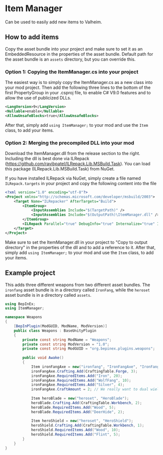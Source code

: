 # Item Manager

Can be used to easily add new items to Valheim.

## How to add items

Copy the asset bundle into your project and make sure to set it as an EmbeddedResource in the properties of the asset bundle.
Default path for the asset bundle is an `assets` directory, but you can override this.

### Option 1: Copying the ItemManager.cs into your project

The easiest way is to simply copy the ItemManager.cs as a new class into your mod project.
Then add the following three lines to the bottom of the first PropertyGroup in your .csproj file, to enable C# V9.0 features and to allow the use of publicized DLLs.

```xml
<LangVersion>9</LangVersion>
<Nullable>enable</Nullable>
<AllowUnsafeBlocks>true</AllowUnsafeBlocks>
```

After that, simply add `using ItemManager;` to your mod and use the `Item` class, to add your items.

### Option 2: Merging the precompiled DLL into your mod

Download the ItemManager.dll from the release section to the right.
Including the dll is best done via ILRepack (https://github.com/ravibpatel/ILRepack.Lib.MSBuild.Task). You can load this package (ILRepack.Lib.MSBuild.Task) from NuGet.

If you have installed ILRepack via NuGet, simply create a file named `ILRepack.targets` in your project and copy the following content into the file

```xml
<?xml version="1.0" encoding="utf-8"?>
<Project xmlns="http://schemas.microsoft.com/developer/msbuild/2003">
    <Target Name="ILRepacker" AfterTargets="Build">
        <ItemGroup>
            <InputAssemblies Include="$(TargetPath)" />
            <InputAssemblies Include="$(OutputPath)\ItemManager.dll" />
        </ItemGroup>
        <ILRepack Parallel="true" DebugInfo="true" Internalize="true" InputAssemblies="@(InputAssemblies)" OutputFile="$(TargetPath)" TargetKind="SameAsPrimaryAssembly" LibraryPath="$(OutputPath)" />
    </Target>
</Project>
```

Make sure to set the ItemManager.dll in your project to "Copy to output directory" in the properties of the dll and to add a reference to it.
After that, simply add `using ItemManager;` to your mod and use the `Item` class, to add your items.

## Example project

This adds three different weapons from two different asset bundles. The `ironfang` asset bundle is in a directory called `IronFang`, while the `heroset` asset bundle is in a directory called `assets`.

```csharp
using BepInEx;
using ItemManager;

namespace Weapons
{
	[BepInPlugin(ModGUID, ModName, ModVersion)]
	public class Weapons : BaseUnityPlugin
	{
		private const string ModName = "Weapons";
		private const string ModVersion = "1.0";
		private const string ModGUID = "org.bepinex.plugins.weapons";
		
		public void Awake()
		{
			Item ironFangAxe = new("ironfang", "IronFangAxe", "IronFang");
			ironFangAxe.Crafting.Add(CraftingTable.Forge, 3);
			ironFangAxe.RequiredItems.Add("Iron", 20);
			ironFangAxe.RequiredItems.Add("WolfFang", 10);
			ironFangAxe.RequiredItems.Add("Silver", 4);
			ironFangAxe.CraftAmount = 2; // We really want to dual wield these
			
			Item heroBlade = new("heroset", "HeroBlade");
			heroBlade.Crafting.Add(CraftingTable.Workbench, 2);
			heroBlade.RequiredItems.Add("Wood", 5);
			heroBlade.RequiredItems.Add("DeerHide", 2);
			
			Item heroShield = new("heroset", "HeroShield");
			heroShield.Crafting.Add(CraftingTable.Workbench, 1);
			heroShield.RequiredItems.Add("Wood", 10);
			heroShield.RequiredItems.Add("Flint", 5);
		}
	}
}

```
